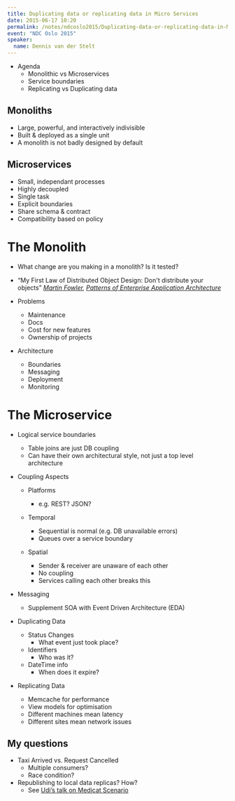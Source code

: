 ```yaml
---
title: Duplicating data or replicating data in Micro Services
date: 2015-06-17 10:20
permalink: /notes/ndcoslo2015/Duplicating-data-or-replicating-data-in-Micro-Services.html
event: "NDC Oslo 2015"
speaker:
  name: Dennis van der Stelt
---
```


* Agenda
	* Monolithic vs Microservices
	* Service boundaries
	* Replicating vs Duplicating data

## Monoliths

* Large, powerful, and interactively indivisible
* Built & deployed as a single unit
* A monolith is not badly designed by default

## Microservices

* Small, independant processes
* Highly decoupled
* Single task
* Explicit boundaries
* Share schema & contract
* Compatibility based on policy

# The Monolith

* What change are you making in a monolith? Is it tested?

* “My First Law of Distributed Object Design: Don't distribute your objects”
	*[Martin Fowler](http://martinfowler.com/bliki/FirstLaw.html), [Patterns of Enterprise Application Architecture](http://martinfowler.com/books/eaa.html)*

* Problems
	* Maintenance
	* Docs
	* Cost for new features
	* Ownership of projects

* Architecture
	* Boundaries
	* Messaging
	* Deployment
	* Monitoring

# The Microservice

* Logical service boundaries
	* Table joins are just DB coupling
	* Can have their own architectural style, not just a top level architecture

* Coupling Aspects
	* Platforms
		* e.g. REST? JSON?

	* Temporal
		* Sequential is normal (e.g. DB unavailable errors)
		* Queues over a service boundary

	* Spatial
		* Sender & receiver are unaware of each other
		* No coupling
		* Services calling each other breaks this

* Messaging
	* Supplement SOA with Event Driven Architecture (EDA)

* Duplicating Data
	* Status Changes
		* What event just took place?
	* Identifiers
		* Who was it?
	* DateTime info
		* When does it expire?

* Replicating Data
	* Memcache for performance
	* View models for optimisation
	* Different machines mean latency
	* Different sites mean network issues

## My questions
* Taxi Arrived vs. Request Cancelled
	* Multiple consumers?
	* Race condition?
* Republishing to local data replicas? How?
	* See [Udi’s talk on Medicat Scenario](https://vimeo.com/113515335)